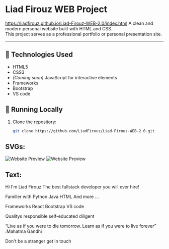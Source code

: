 # Liad Firouz WEB Project

https://liadfirouz.github.io/Liad-Firouz-WEB-2.0/index.html
A clean and modern personal website built with HTML and CSS.  
This project serves as a professional portfolio or personal presentation site.

---

## 🔧 Technologies Used

- HTML5
- CSS3
- *(Coming soon)* JavaScript for interactive elements
- Frameworks
- Bootstrap
- VS code


## 🚀 Running Locally

1. Clone the repository:
   ```bash
   git clone https://github.com/LiadFirouz/Liad-Firouz-WEB-2.0.git

## SVGs:
![Website Preview](src/Preview1.png)
![Website Preview](src/Preview2.png)

## Text:

Hi I'm Liad Firouz
The best fullstack developer you will ever hire!

Familler with
Python
Java
HTML
And more ...

Frameworks
React
Bootstrap
VS code

Qualitys
responsible
self-educated
diligent

“Live as if you were to die tomorrow.
Learn as if you were to live forever”
.Mahatma Gandhi

Don't be a stranger
get in touch


